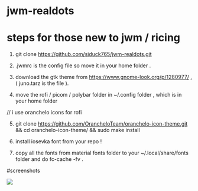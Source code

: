 # jwm-realdots
 
# steps for those new to jwm / ricing 

1. git clone https://github.com/siduck765/jwm-realdots.git 

2. .jwmrc is the config file so move it in your home folder .

3.  download the gtk theme from https://www.gnome-look.org/p/1280977/ , ( juno.tarz is the file ).

4.  move the rofi / picom / polybar folder in ~/.config folder , which is in your home folder 

// i use oranchelo icons for rofi 

5.  git clone https://github.com/OrancheloTeam/oranchelo-icon-theme.git && cd oranchelo-icon-theme/  && sudo make install 

6. install iosevka font from your repo !

7. copy all the fonts from material fonts folder to your ~/.local/share/fonts folder and do fc-cache -fv .
 
 
#screenshots 

<img src = "https://raw.githubusercontent.com/siduck765/jwm-realdots/main/jwm-simple.png">
 

